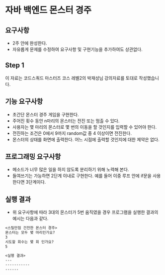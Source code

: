 # 자바 백엔드 몬스터 경주

## 요구사항

* 2주 안에 완성한다.
* 자유롭게 문제를 수정하여 요구사항 및 구현기능을 추가하여도 상관없다.

## Step 1

이 자료는 코드스쿼드 마스터즈 코스 레벨2의 박재성님 강의자료를 토대로 작성했습니다.

## 기능 요구사항

- 초간단 몬스터 경주 게임을 구현한다.
- 주어진 횟수 동안 n마리의 몬스터는 전진 또는 멈출 수 있다.
- 사용자는 몇 마리의 몬스터로 몇 번의 이동을 할 것인지를 입력할 수 있어야 한다.
- 전진하는 조건은 0에서 9까지 random값 중 4 이상이면 전진한다.
- 몬스터의 상태를 화면에 출력한다. 어느 시점에 출력할 것인지에 대한 제약은 없다.

## 프로그래밍 요구사항

- 메소드가 너무 많은 일을 하지 않도록 분리하기 위해 노력해 본다.
- 들여쓰기는 가능하면 2단계 이내로 구현한다. 예를 들어 이중 루프 안에 if문을 사용한다면 3단계이다.

## 실행 결과

- 위 요구사항에 따라 3대의 몬스터가 5번 움직였을 경우 프로그램을 실행한 결과의 예시는 다음과 같다.

```txt
<스릴만점 건전한 몬스터 경주>
몬스터는 모두 몇 마리인가요?
3
시도할 회수는 몇 회 인가요?
5

<실행 결과>
---
-----------
------
```